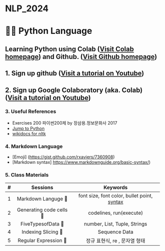 # NLP_2024

# 🍎💕 **Python Language**

## **Learning Python** using **Colab** ([Visit Colab homepage](https://colab.research.google.com/)) and **Github.** ([Visit Github homepage](https://github.com/))

## **1. Sign up github** ([Visit a tutorial on Youtube](https://www.youtube.com/watch?v=c-NikCpec7U))
## **2. Sign up Google Colaboratory** (aka. Colab) ([Visit a tutorial on Youtube](https://www.youtube.com/watch?v=c-NikCpec7U))

### **3. Useful References**
- Exercises 200 파이썬200제 by 장삼용.정보문화사 2017
- [Jump to Python](https://wikidocs.net/book/1)
- [wikidocs for nltk](https://wikidocs.net/21667)

### **4. Markdown Language**
* [Emoji] (https://gist.github.com/rxaviers/7360908)
* [Markdown syntax] https://www.markdownguide.org/basic-syntax/)

### 5. Class Materials

| # | Sessions | Keywords |
|:--:|:--:|:--:|
| 1 | Markdown Languge 🎃 | font size, font color, bullet point, [syntax](https://www.markdownguide.org/basic-syntax) 
| 2 | Generating code cells 🌻 | codelines, run(execute) |
| 3 | FiveTypesofData 🌟 | number, List, Tuple, Strings |
| 4 | Indexing Slicing 🐸 | Sequence Data |
| 5 | Regular Expression 🐰 | 정규 표현식, re , 문자열 형태 |



